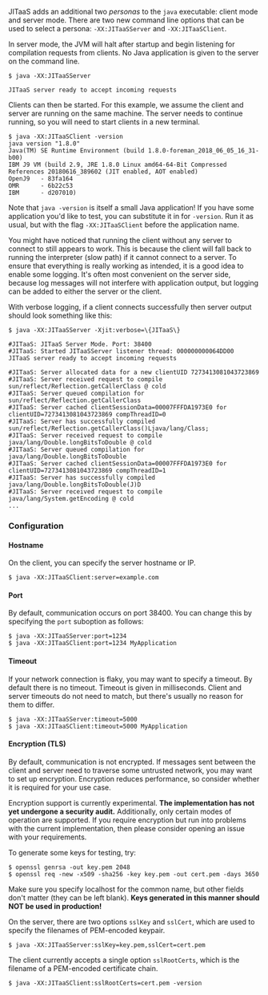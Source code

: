 JITaaS adds an additional two *personas* to the `java` executable: client mode and server mode. There are two new command line options that can be used to select a persona: `-XX:JITaaSServer` and `-XX:JITaaSClient`.

In server mode, the JVM will halt after startup and begin listening for compilation requests from clients. No Java application is given to the server on the command line.

```
$ java -XX:JITaaSServer

JITaaS server ready to accept incoming requests
```

Clients can then be started. For this example, we assume the client and server are running on the same machine. The server needs to continue running, so you will need to start clients in a new terminal.

```
$ java -XX:JITaaSClient -version
java version "1.8.0"
Java(TM) SE Runtime Environment (build 1.8.0-foreman_2018_06_05_16_31-b00)
IBM J9 VM (build 2.9, JRE 1.8.0 Linux amd64-64-Bit Compressed References 20180616_389602 (JIT enabled, AOT enabled)
OpenJ9   - 83fa164
OMR      - 6b22c53
IBM      - d207010)
```
Note that `java -version` is itself a small Java application! If you have some application you'd like to test, you can substitute it in for `-version`. Run it as usual, but with the flag `-XX:JITaaSClient` before the application name.

You might have noticed that running the client without any server to connect to still appears to work. This is because the client will fall back to running the interpreter (slow path) if it cannot connect to a server. To ensure that everything is really working as intended, it is a good idea to enable some logging. It's often most convenient on the server side, because log messages will not interfere with application output, but logging can be added to either the server or the client.

With verbose logging, if a client connects successfully then server output should look something like this:
```
$ java -XX:JITaaSServer -Xjit:verbose=\{JITaaS\}

#JITaaS: JITaaS Server Mode. Port: 38400
#JITaaS: Started JITaaSServer listener thread: 000000000064DD00 
JITaaS server ready to accept incoming requests

#JITaaS: Server allocated data for a new clientUID 7273413081043723869
#JITaaS: Server received request to compile sun/reflect/Reflection.getCallerClass @ cold
#JITaaS: Server queued compilation for sun/reflect/Reflection.getCallerClass
#JITaaS: Server cached clientSessionData=00007FFFDA1973E0 for clientUID=7273413081043723869 compThreadID=0
#JITaaS: Server has successfully compiled sun/reflect/Reflection.getCallerClass()Ljava/lang/Class;
#JITaaS: Server received request to compile java/lang/Double.longBitsToDouble @ cold
#JITaaS: Server queued compilation for java/lang/Double.longBitsToDouble
#JITaaS: Server cached clientSessionData=00007FFFDA1973E0 for clientUID=7273413081043723869 compThreadID=1
#JITaaS: Server has successfully compiled java/lang/Double.longBitsToDouble(J)D
#JITaaS: Server received request to compile java/lang/System.getEncoding @ cold
...
```

### Configuration

#### Hostname
On the client, you can specify the server hostname or IP.
```
$ java -XX:JITaaSClient:server=example.com
```

#### Port
By default, communication occurs on port 38400. You can change this by specifying the `port` suboption as follows:
```
$ java -XX:JITaaSServer:port=1234
$ java -XX:JITaaSClient:port=1234 MyApplication
```

#### Timeout
If your network connection is flaky, you may want to specify a timeout. By default there is no timeout. Timeout is given in milliseconds. Client and server timeouts do not need to match, but there's usually no reason for them to differ.
```
$ java -XX:JITaaSServer:timeout=5000
$ java -XX:JITaaSClient:timeout=5000 MyApplication
```

#### Encryption (TLS)
By default, communication is not encrypted. If messages sent between the client and server need to traverse some untrusted network, you may want to set up encryption. Encryption reduces performance, so consider whether it is required for your use case.

Encryption support is currently experimental. **The implementation has not yet undergone a security audit.** Additionally, only certain modes of operation are supported. If you require encryption but run into problems with the current implementation, then please consider opening an issue with your requirements.

To generate some keys for testing, try:
```
$ openssl genrsa -out key.pem 2048
$ openssl req -new -x509 -sha256 -key key.pem -out cert.pem -days 3650
```
Make sure you specify localhost for the common name, but other fields don't matter (they can be left blank). **Keys generated in this manner should NOT be used in production!**

On the server, there are two options `sslKey` and `sslCert`, which are used to specify the filenames of PEM-encoded keypair.
```
$ java -XX:JITaaSServer:sslKey=key.pem,sslCert=cert.pem
```
The client currently accepts a single option `sslRootCerts`, which is the filename of a PEM-encoded certificate chain.
```
$ java -XX:JITaaSClient:sslRootCerts=cert.pem -version
```
